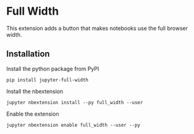 # Full Width

This extension adds a button that makes notebooks use the full browser width.

## Installation

Install the python package from PyPI
```
pip install jupyter-full-width
```

Install the nbextension
```
jupyter nbextension install --py full_width --user
```

Enable the extension
```
jupyter nbextension enable full_width --user --py
```


